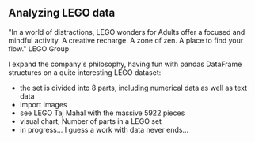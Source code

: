 ## Analyzing LEGO data
"In a world of distractions, LEGO wonders for Adults offer a focused and mindful activity. A creative recharge. A zone of zen. A place to find your flow." LEGO Group

I expand the company's philosophy, having fun with pandas DataFrame structures on a quite interesting LEGO dataset:
- the set is divided into 8 parts, including numerical data as well as text data
- import Images
- see LEGO Taj Mahal with the massive 5922 pieces
- visual chart, Number of parts in a LEGO set
- in progress... I guess a work with data never ends...
